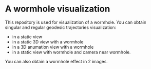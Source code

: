 # A wormhole visualization
This repository is used for visualization of a wormhole. You can obtain singular and regular geodesic trajectories visualization:
- in a static view
- in a static 3D view with a wormhole
- in a 3D anumation view with a wormhole
- in a static view with wormhole and camera near wormhole.

You can also obtain a wormhole effect in 2 images.